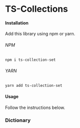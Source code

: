 # TS-Collections
#### Installation
Add this library using npm or yarn.
###### NPM
```bash
npm i ts-collection-set
```
###### YARN
```bash
yarn add ts-collection-set
```
#### Usage
Follow the instructions below.
### Dictionary 
